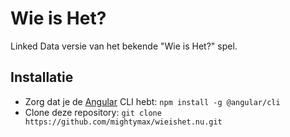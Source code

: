 # Wie is Het?

Linked Data versie van het bekende "Wie is Het?" spel.

## Installatie
- Zorg dat je de [Angular](https://angular.io) CLI hebt: `npm install -g @angular/cli`
- Clone deze repository: `git clone https://github.com/mightymax/wieishet.nu.git`

